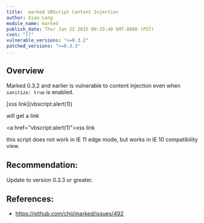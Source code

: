 ```yaml
---
title:  marked VBScript Content Injection
author: Xiao Long
module_name: marked
publish_date: Thur Jan 22 2015 09:33:48 GMT-0800 (PST) 
cves: "[]"
vulnerable_versions: "<=0.3.2"
patched_versions: ">=0.3.3"
...
```


## Overview

Marked 0.3.2 and earlier is vulnerable to content injection even when `sanitize: true` is enabled.

\[xss link](vbscript:alert(1&#41;)

will get a link

&lt;a href="vbscript:alert(1)">xss link</a>

this script does not work in IE 11 edge mode, but works in IE 10 compatibility view.

## Recommendation:

Update to version 0.3.3 or greater.

## References:
- https://github.com/chjj/marked/issues/492

